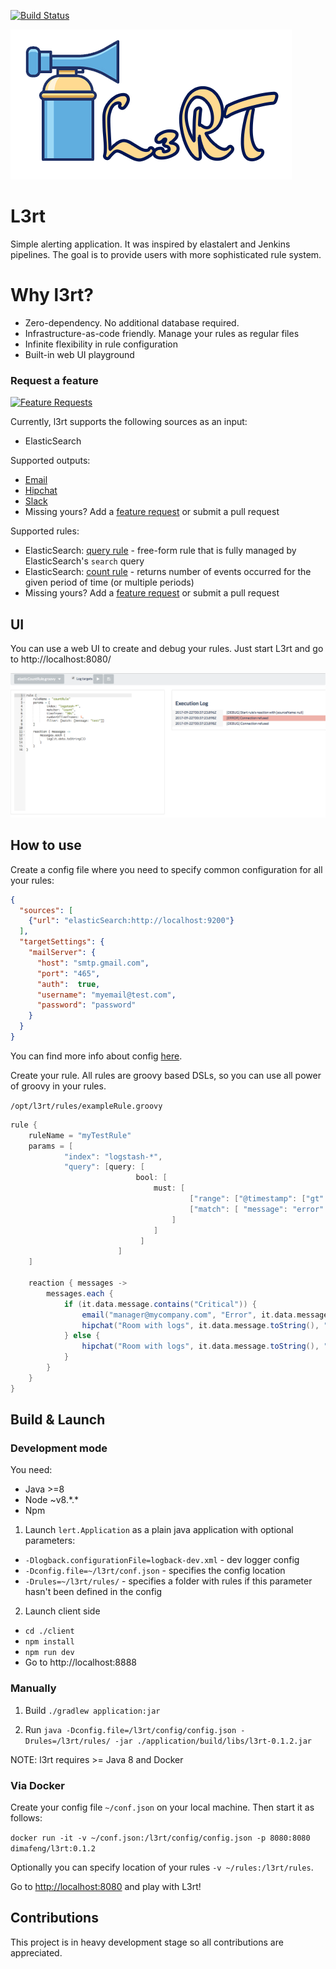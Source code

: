 [![Build Status](https://travis-ci.org/l3rt/l3rt.svg?branch=master)](https://travis-ci.org/l3rt/l3rt)

![l3rt](lert.png)

# L3rt

Simple alerting application. It was inspired by elastalert and Jenkins pipelines. The goal is to provide users with more sophisticated rule system.

# Why l3rt?

* Zero-dependency. No additional database required.
* Infrastructure-as-code friendly. Manage your rules as regular files
* Infinite flexibility in rule configuration
* Built-in web UI playground

### Request a feature

[![Feature Requests](http://feathub.com/l3rt/l3rt?format=svg)](http://feathub.com/l3rt/l3rt)


Currently, l3rt supports the following sources as an input:

* ElasticSearch

Supported outputs:

* [Email](docs/mailTarget.md)
* [Hipchat](docs/hipchatTarget.md)
* [Slack](docs/slackTarget.md)
* Missing yours? Add a [feature request](http://feathub.com/l3rt/l3rt) or submit a pull request 

Supported rules:

* ElasticSearch: [query rule](docs/elasticsearchQueryRule.md) - free-form rule that is fully managed by ElasticSearch's `search` query
* ElasticSearch: [count rule](docs/elasticsearchCountRule.md) - returns number of events occurred for the given period of time (or multiple periods)
* Missing yours? Add a [feature request](http://feathub.com/l3rt/l3rt) or submit a pull request 

## UI

You can use a web UI to create and debug your rules. Just start L3rt and go to http://localhost:8080/

![ui](UI.png)

## How to use

Create a config file where you need to specify common configuration for all your rules:

```json
{
  "sources": [
    {"url": "elasticSearch:http://localhost:9200"}
  ],
  "targetSettings": {
    "mailServer": {
      "host": "smtp.gmail.com",
      "port": "465",
      "auth":  true,
      "username": "myemail@test.com",
      "password": "password"
    }
  }
}
```

You can find more info about config [here](docs/config.md).

Create your rule. All rules are groovy based DSLs, so you can use all power of groovy in your rules.

`/opt/l3rt/rules/exampleRule.groovy`

```groovy
rule {
    ruleName = "myTestRule"
    params = [
            "index": "logstash-*",
            "query": [query: [
                            bool: [
                                must: [
                                        ["range": ["@timestamp": ["gt": lastSeenTimestamp]]],
                                        ["match": [ "message": "error" ]]
                                    ]
                                ]
                             ]
                        ]
    ]

    reaction { messages ->
        messages.each {
            if (it.data.message.contains("Critical")) {
                email("manager@mycompany.com", "Error", it.data.message.toString())
                hipchat("Room with logs", it.data.message.toString(), "RED", true)
            } else {
                hipchat("Room with logs", it.data.message.toString(), "YELLOW", true)
            }
        }
    }
}
```

## Build & Launch 

### Development mode

You need:
* Java >=8
* Node ~v8.\*.\*
* Npm

1. Launch `lert.Application` as a plain java application with optional parameters:
* `-Dlogback.configurationFile=logback-dev.xml` - dev logger config
* `-Dconfig.file=~/l3rt/conf.json` - specifies the config location
* `-Drules=~/l3rt/rules/` - specifies a folder with rules if this parameter hasn't been defined in the config

2. Launch client side
* `cd ./client`
* `npm install`
* `npm run dev`
* Go to http://localhost:8888

### Manually 

1. Build
`./gradlew application:jar `

2. Run
`java -Dconfig.file=/l3rt/config/config.json -Drules=/l3rt/rules/ -jar ./application/build/libs/l3rt-0.1.2.jar`

NOTE: l3rt requires >= Java 8 and Docker

### Via Docker

Create your config file `~/conf.json` on your local machine. Then start it as follows:

`docker run -it -v ~/conf.json:/l3rt/config/config.json -p 8080:8080 dimafeng/l3rt:0.1.2`

Optionally you can specify location of your rules `-v ~/rules:/l3rt/rules`.

Go to [http://localhost:8080](http://localhost:8080) and play with L3rt!

## Contributions

This project is in heavy development stage so all contributions are appreciated. 
